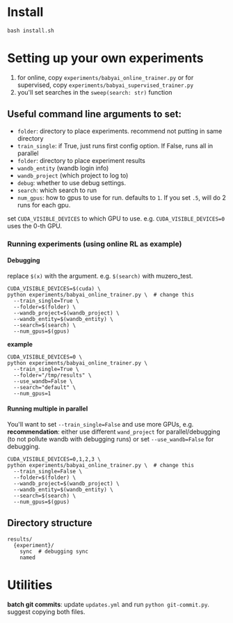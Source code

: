 # Install
```
bash install.sh
```

# Setting up your own experiments

1. for online, copy `experiments/babyai_online_trainer.py` or for supervised, copy `experiments/babyai_supervised_trainer.py`
2. you'll set searches in the `sweep(search: str)` function

## Useful command line arguments to set:
- `folder`: directory to place experiments. recommend not putting in same directory
- `train_single`: if True, just runs first config option. If False, runs all in parallel
- `folder`: directory to place experiment results
- `wandb_entity` (wandb login info)
- `wandb_project` (which project to log to)
- `debug`: whether to use debug settings.
- `search`: which search to run
- `num_gpus`: how to gpus to use for run. defaults to `1`. If you set `.5`, will do 2 runs for each gpu.

set `CUDA_VISIBLE_DEVICES` to which GPU to use. e.g. `CUDA_VISIBLE_DEVICES=0` uses the 0-th GPU.

### Running experiments (using online RL as example)
#### Debugging
replace `$(x)` with the argument. e.g. `$(search)` with muzero_test.
```
CUDA_VISIBLE_DEVICES=$(cuda) \
python experiments/babyai_online_trainer.py \  # change this
  --train_single=True \
  --folder=$(folder) \
  --wandb_project=$(wandb_project) \
  --wandb_entity=$(wandb_entity) \
  --search=$(search) \
  --num_gpus=$(gpus)
```
**example**

```
CUDA_VISIBLE_DEVICES=0 \
python experiments/babyai_online_trainer.py \
  --train_single=True \
  --folder="/tmp/results" \
  --use_wandb=False \
  --search="default" \
  --num_gpus=1
```

#### Running multiple in parallel
You'll want to set `--train_single=False` and use more GPUs, e.g.
**recommendation**: either use different `wand_project` for parallel/debugging (to not pollute wandb with debugging runs) or set `--use_wandb=False` for debugging.
```
CUDA_VISIBLE_DEVICES=0,1,2,3 \
python experiments/babyai_online_trainer.py \  # change this
  --train_single=False \
  --folder=$(folder) \
  --wandb_project=$(wandb_project) \
  --wandb_entity=$(wandb_entity) \
  --search=$(search) \
  --num_gpus=$(gpus)
```


## Directory structure
```
results/
  {experiment}/
    sync  # debugging sync
    named
```


# Utilities

**batch git commits**: update `updates.yml` and run `python git-commit.py`. suggest copying both files.